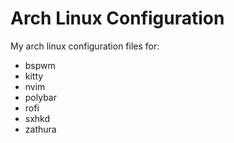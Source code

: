 # Arch Linux Configuration

My arch linux configuration files for:

* bspwm
* kitty 
* nvim 
* polybar
* rofi 
* sxhkd
* zathura
